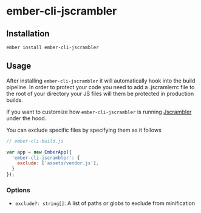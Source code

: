ember-cli-jscrambler
==============================================================================

Installation
------------------------------------------------------------------------------

```
ember install ember-cli-jscrambler
```

Usage
------------------------------------------------------------------------------

After installing `ember-cli-jscrambler` it will automatically hook into the build
pipeline. In order to protect your code you need to add a .jscramlerrc file to the root of your directory your JS files will them be protected in production builds.

If you want to customize how `ember-cli-jscrambler` is running [Jscrambler](jscrambler.com) under the
hood.

You can exclude specific files by specifying them as it follows
```js
// ember-cli-build.js

var app = new EmberApp({
  'ember-cli-jscrambler': {
    exclude: ['assets/vendor.js'],
  }
});
```


### Options
- `exclude?: string[]`: A list of paths or globs to exclude from minification